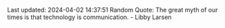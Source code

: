 Last updated: 2024-04-02 14:37:51
Random Quote: The great myth of our times is that technology is communication. - Libby Larsen